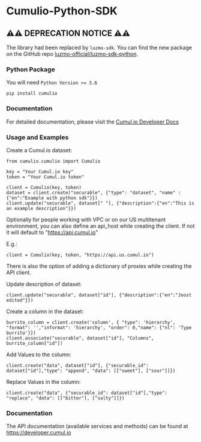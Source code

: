 # Cumulio-Python-SDK

## :warning::warning: DEPRECATION NOTICE :warning::warning:

The library had been replaced by `luzmo-sdk`. You can find the new package on the GitHub repo [luzmo-official/luzmo-sdk-python](https://github.com/luzmo-official/luzmo-sdk-python).

### Python Package

You will need `Python Version >= 3.6`

```console
pip install cumulio
```

### Documentation

For detailed documentation, please visit the [Cumul.io Developer Docs](https://developer.cumul.io/)

### Usage and Examples

Create a Cumul.io dataset:

```console
from cumulio.cumulio import Cumulio

key = "Your Cumul.io key"
token = "Your Cumul.io token"

client = Cumulio(key, token)
dataset = client.create("securable", {"type": "dataset", "name" : {"en":"Example with python sdk"}})
client.update("securable", dataset[" "], {"description":{"en":"This is an example description"}})
```

Optionally for people working with VPC or on our US multitenant environment, you can also define an api_host while creating the client. If not it will default to "https://api.cumul.io"

E.g.:

```console
client = Cumulio(key, token, "https://api.us.cumul.io")
```

There is also the option of adding a dictionary of proxies while creating the API client.

Update description of dataset:

```console
client.update("securable", dataset["id"], {"description":{"en":"Joost edited"}})
```

Create a column in the dataset:

```console
burrito_column = client.create('column', { "type": 'hierarchy', "format": '',"informat": 'hierarchy', "order": 0,"name": {"nl": 'Type burrito'}})
client.associate("securable", dataset["id"], "Columns", burrito_column["id"])
```

Add Values to the column:

```console
client.create("data", dataset["id"], {"securable_id": dataset["id"],"type": "append", "data": [["sweet"], ["sour"]]})
```

Replace Values in the column:

```console
client.create("data", {"securable_id": dataset["id"],"type": "replace", "data": [["bitter"], ["salty"]]})
```

### Documentation

The API documentation (available services and methods) can be found at https://developer.cumul.io
